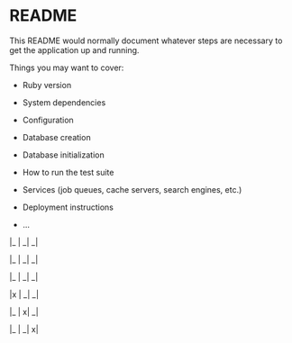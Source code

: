 # README

This README would normally document whatever steps are necessary to get the
application up and running.

Things you may want to cover:

* Ruby version

* System dependencies

* Configuration

* Database creation

* Database initialization

* How to run the test suite

* Services (job queues, cache servers, search engines, etc.)

* Deployment instructions

* ...




|_ | _| _|

|_ | _| _|

|_ | _| _|


|x | _| _|

|_ | x| _|

|_ | _| x|
